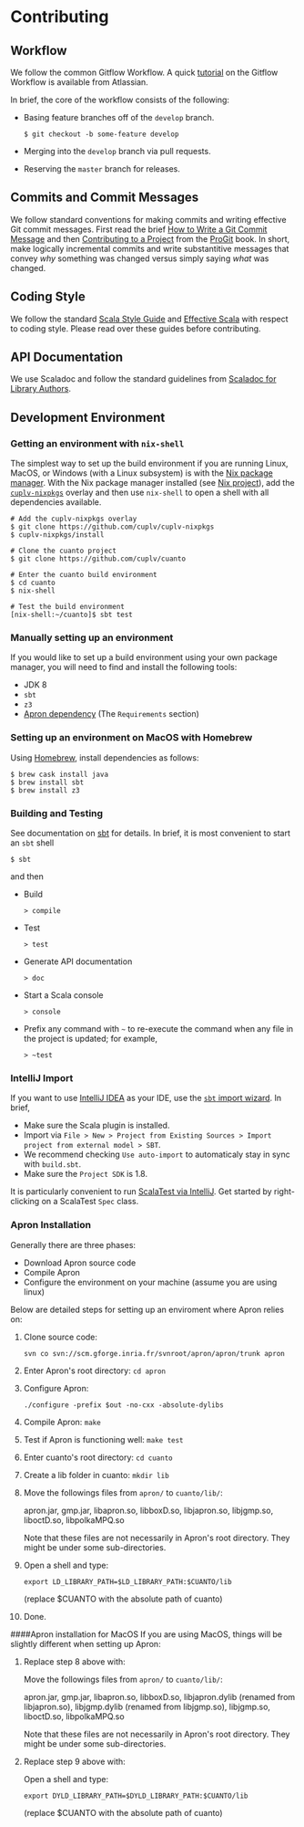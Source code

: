 # Contributing

## Workflow

We follow the common Gitflow Workflow. A quick [tutorial][Atlassian. Gitflow Workflow] on the Gitflow Workflow is available from Atlassian.

In brief, the core of the workflow consists of the following:

- Basing feature branches off of the `develop` branch.

  `$ git checkout -b some-feature develop`

- Merging into the `develop` branch via pull requests.
- Reserving the `master` branch for releases.

[Atlassian. Gitflow Workflow]: https://www.atlassian.com/git/tutorials/comparing-workflows#gitflow-workflow

## Commits and Commit Messages

We follow standard conventions for making commits and writing effective Git commit messages. First read the brief [How to Write a Git Commit Message] and then [Contributing to a Project][ProGit: Contributing to a Project] from the [ProGit] book. In short, make logically incremental commits and write substantitive messages that convey _why_ something was changed versus simply saying _what_ was changed. 

[How to Write a Git Commit Message]: https://chris.beams.io/posts/git-commit/
[ProGit: Contributing to a Project]: https://git-scm.com/book/en/v2/Distributed-Git-Contributing-to-a-Project "Scott Chacon and Ben Straub. ProGit: Distributed Git: Contributing to a Project."
[ProGit]: https://git-scm.com/book/

## Coding Style

We follow the standard [Scala Style Guide] and [Effective Scala] with respect to coding style. Please read over these guides before contributing.

[Scala Style Guide]: http://docs.scala-lang.org/style/
[Effective Scala]: http://twitter.github.io/effectivescala/

## API Documentation

We use Scaladoc and follow the standard guidelines from [Scaladoc for Library Authors].

[Scaladoc for Library Authors]: http://docs.scala-lang.org/overviews/scaladoc/for-library-authors.html

## Development Environment

### Getting an environment with `nix-shell`

The simplest way to set up the build environment if you are running
Linux, MacOS, or Windows (with a Linux subsystem) is with
the [Nix package manager](http://nixos.org/nix/).  With the Nix
package manager installed (see [Nix project](http://nixos.org/nix/)),
add the [`cuplv-nixpkgs`](https://github.com/cuplv/cuplv-nixpkgs)
overlay and then use `nix-shell` to open a shell with all dependencies
available.

    # Add the cuplv-nixpkgs overlay
    $ git clone https://github.com/cuplv/cuplv-nixpkgs
    $ cuplv-nixpkgs/install
    
    # Clone the cuanto project
    $ git clone https://github.com/cuplv/cuanto
    
    # Enter the cuanto build environment
    $ cd cuanto
    $ nix-shell
    
    # Test the build environment
    [nix-shell:~/cuanto]$ sbt test

### Manually setting up an environment

If you would like to set up a build environment using your own package
manager, you will need to find and install the following tools:

- JDK 8
- `sbt`
- `z3`
- [Apron dependency](http://apron.cri.ensmp.fr/library/) (The `Requirements` section)

### Setting up an environment on MacOS with Homebrew

Using [Homebrew](https://brew.sh/), install dependencies as follows:
```
$ brew cask install java
$ brew install sbt
$ brew install z3
```

### Building and Testing 

See documentation on [sbt](http://www.scala-sbt.org/) for details. In brief, it is most convenient to start an `sbt` shell
```
$ sbt
```
and then

- Build

  `> compile`

- Test

  `> test`

- Generate API documentation

  `> doc`

- Start a Scala console

  `> console`  

- Prefix any command with `~` to re-execute the command when any file in the project is updated; for example,

  `> ~test`

### IntelliJ Import

If you want to use [IntelliJ IDEA](https://www.jetbrains.com/idea/) as your IDE, use the [`sbt` import wizard](https://www.jetbrains.com/help/idea/2016.3/getting-started-with-sbt.html#import_project). In brief,

- Make sure the Scala plugin is installed.
- Import via `File > New > Project from Existing Sources > Import project from external model > SBT`.
- We recommend checking `Use auto-import` to automaticaly stay in sync with `build.sbt`.
- Make sure the `Project SDK` is 1.8.

It is particularly convenient to run [ScalaTest via IntelliJ](http://www.scalatest.org/user_guide/using_scalatest_with_intellij). Get started by right-clicking on a ScalaTest `Spec` class.


### Apron Installation

Generally there are three phases:

- Download Apron source code
- Compile Apron
- Configure the environment on your machine (assume you are using linux)

Below are detailed steps for setting up an enviroment where Apron relies on:
1. Clone source code:

    `svn co svn://scm.gforge.inria.fr/svnroot/apron/apron/trunk apron`
2. Enter Apron's root directory: `cd apron`
3. Configure Apron:

    `./configure -prefix $out -no-cxx -absolute-dylibs`
4. Compile Apron: `make`
5. Test if Apron is functioning well: `make test`
6. Enter cuanto's root directory: `cd cuanto`
7. Create a lib folder in cuanto: `mkdir lib`
8. Move the followings files from `apron/` to `cuanto/lib/`:

    apron.jar, gmp.jar, libapron.so, libboxD.so, libjapron.so, libjgmp.so, liboctD.so, libpolkaMPQ.so
    
    Note that these files are not necessarily in Apron's root directory. They might be under some sub-directories.
9. Open a shell and type:

    `export LD_LIBRARY_PATH=$LD_LIBRARY_PATH:$CUANTO/lib`
    
    (replace $CUANTO with the absolute path of cuanto)
10. Done.

####Apron installation for MacOS
If you are using MacOS, things will be slightly different when setting up Apron:
1. Replace step 8 above with: 

    Move the followings files from `apron/` to `cuanto/lib/`:
    
    apron.jar, gmp.jar, libapron.so, libboxD.so, libjapron.dylib (renamed from libjapron.so), libjgmp.dylib (renamed from libjgmp.so), libjgmp.so, liboctD.so, libpolkaMPQ.so 
    
    Note that these files are not necessarily in Apron's root directory. They might be under some sub-directories.
2. Replace step 9 above with:

    Open a shell and type:

    `export DYLD_LIBRARY_PATH=$DYLD_LIBRARY_PATH:$CUANTO/lib`
    
    (replace $CUANTO with the absolute path of cuanto)